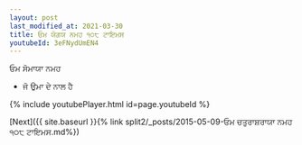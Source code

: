 ```yaml
---
layout: post
last_modified_at: 2021-03-30
title: ਓਮ ਯੋਗਯ ਨਮਹ ੧੦੮ ਟਾਇਮਸ
youtubeId: 3eFNydUmEN4
---
```

 
 
 ਓਮ ਸੋਮਾਯਾ ਨਮਹ  
 
 -  ਜੋ ਉਮਾ ਦੇ ਨਾਲ ਹੈ 
 
  
 
  
 
 
 
 
 
 


{% include youtubePlayer.html id=page.youtubeId %}
 
[Next]({{ site.baseurl }}{% link  split2/_posts/2015-05-09-ਓਮ ਚਤੁਰਾਸ਼ਰਾਯਾ ਨਮਹ ੧੦੮ ਟਾਇਮਸ.md%})
 
